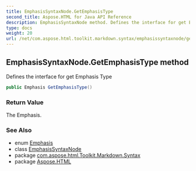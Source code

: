 ```yaml
---
title: EmphasisSyntaxNode.GetEmphasisType
second_title: Aspose.HTML for Java API Reference
description: EmphasisSyntaxNode method. Defines the interface for get Emphasis Type
type: docs
weight: 20
url: /net/com.aspose.html.toolkit.markdown.syntax/emphasissyntaxnode/getemphasistype/
---
```

## EmphasisSyntaxNode.GetEmphasisType method

Defines the interface for get Emphasis Type

```java
public Emphasis GetEmphasisType()
```

### Return Value

The Emphasis.

### See Also

* enum [Emphasis](../../emphasis/)
* class [EmphasisSyntaxNode](../)
* package [com.aspose.html.Toolkit.Markdown.Syntax](../../emphasissyntaxnode/)
* package [Aspose.HTML](../../../)
